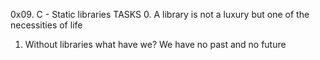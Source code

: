 0x09. C - Static libraries
TASKS
0. A library is not a luxury but one of the necessities of life 
1. Without libraries what have we? We have no past and no future 
